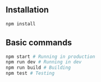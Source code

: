 
## Installation

```bash
npm install
```

## Basic commands

```bash
npm start # Running in production
npm run dev # Running in dev
npm run build # Building
npm test # Testing
```
